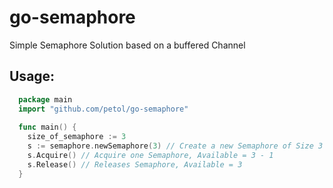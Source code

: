 # go-semaphore
Simple Semaphore Solution based on a buffered Channel


## Usage:
```go
  package main
  import "github.com/petol/go-semaphore"
  
  func main() {
    size_of_semaphore := 3
    s := semaphore.newSemaphore(3) // Create a new Semaphore of Size 3
    s.Acquire() // Acquire one Semaphore, Available = 3 - 1
    s.Release() // Releases Semaphore, Available = 3
  }
```

